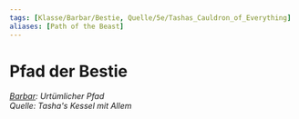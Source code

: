 ```yaml
---
tags: [Klasse/Barbar/Bestie, Quelle/5e/Tashas_Cauldron_of_Everything]
aliases: [Path of the Beast]
---
```

Pfad der Bestie
===============

[_Barbar_](Barbar.md)_: Urtümlicher Pfad_  
_Quelle: Tasha's Kessel mit Allem_
